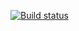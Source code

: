 [![Build status](https://ci.appveyor.com/api/projects/status/3p15bkhl1vbsdgbb?svg=true)](https://ci.appveyor.com/project/zvasileva/promises)
